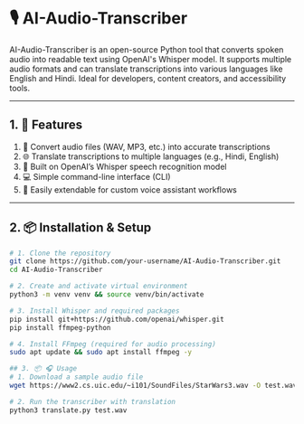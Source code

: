 # 🎙️ AI-Audio-Transcriber

AI-Audio-Transcriber is an open-source Python tool that converts spoken audio into readable text using OpenAI's Whisper model. It supports multiple audio formats and can translate transcriptions into various languages like English and Hindi. Ideal for developers, content creators, and accessibility tools.

---

## 1. 🚀 Features

1. 🎤 Convert audio files (WAV, MP3, etc.) into accurate transcriptions  
2. 🌐 Translate transcriptions to multiple languages (e.g., Hindi, English)  
3. 🧠 Built on OpenAI’s Whisper speech recognition model  
4. 💻 Simple command-line interface (CLI)  
5. 🔄 Easily extendable for custom voice assistant workflows

---

## 2. 📦 Installation & Setup

```bash
# 1. Clone the repository
git clone https://github.com/your-username/AI-Audio-Transcriber.git
cd AI-Audio-Transcriber

# 2. Create and activate virtual environment
python3 -m venv venv && source venv/bin/activate

# 3. Install Whisper and required packages
pip install git+https://github.com/openai/whisper.git
pip install ffmpeg-python

# 4. Install FFmpeg (required for audio processing)
sudo apt update && sudo apt install ffmpeg -y

## 3. 📦 🎧 Usage
# 1. Download a sample audio file
wget https://www2.cs.uic.edu/~i101/SoundFiles/StarWars3.wav -O test.wav

# 2. Run the transcriber with translation
python3 translate.py test.wav
